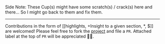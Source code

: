 Side Note: These Cup(s) might have some scratch(s) / crack(s) here and there... So I might go back to them and fix them.

---

Contributions in the form of [[highlights, +Insight to a given section,  *, $]] are welcomed! Please feel free to fork the [project](https://github.com/Pre1/algorithmicBlog) and file a `PR`. Attached label at the top of `PR` will be appreciated 🙏🏽. 